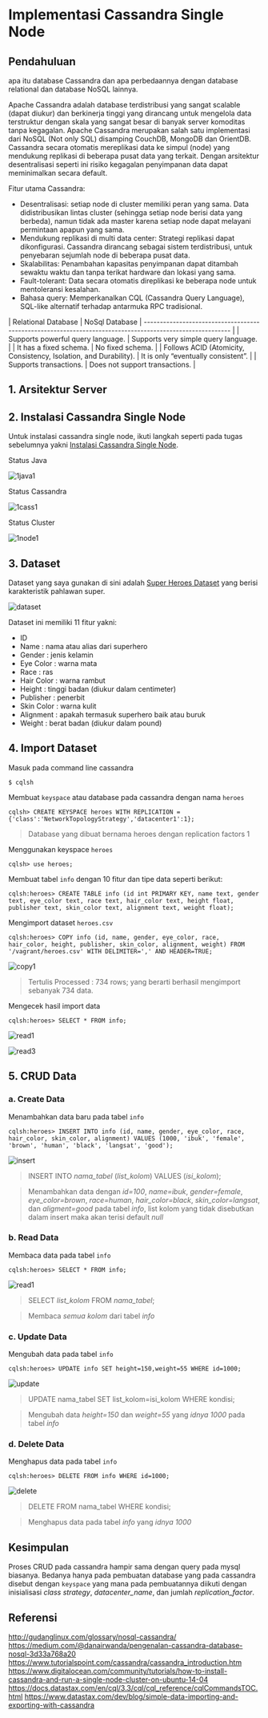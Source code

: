 # Implementasi Cassandra Single Node

## Pendahuluan
apa itu database Cassandra dan apa perbedaannya dengan database relational dan database NoSQL lainnya.

Apache Cassandra adalah database terdistribusi yang sangat scalable (dapat diukur) dan berkinerja tinggi yang dirancang untuk mengelola data terstruktur dengan skala yang sangat besar di banyak server komoditas tanpa kegagalan. Apache Cassandra  merupakan salah satu implementasi dari NoSQL (Not only SQL) disamping CouchDB, MongoDB dan OrientDB. Cassandra secara otomatis mereplikasi data ke simpul (node) yang mendukung replikasi di beberapa pusat data yang terkait. Dengan arsitektur desentralisasi seperti ini risiko kegagalan penyimpanan data dapat meminimalkan secara default.

Fitur utama Cassandra:
* Desentralisasi: setiap node di cluster memiliki peran yang sama. Data didistribusikan lintas cluster (sehingga setiap node berisi data yang berbeda), namun tidak ada master karena setiap node dapat melayani permintaan apapun yang sama.
* Mendukung replikasi di multi data center: Strategi replikasi dapat dikonfigurasi. Cassandra dirancang sebagai sistem terdistribusi, untuk penyebaran sejumlah node di beberapa pusat data.
* Skalabilitas: Penambahan kapasitas penyimpanan dapat ditambah sewaktu waktu dan tanpa terikat hardware dan lokasi yang sama.
* Fault-tolerant: Data secara otomatis direplikasi ke beberapa node untuk mentoleransi kesalahan.
* Bahasa query: Memperkanalkan CQL (Cassandra Query Language), SQL-like alternatif terhadap antarmuka RPC tradisional.

| Relational Database	                                              | NoSql Database                        |
---------------------------------------------------------------------------------------------------------   |
| Supports powerful query language.                                 | Supports very simple query language.  |
| It has a fixed schema.                                            | No fixed schema.                      |
| Follows ACID (Atomicity, Consistency, Isolation, and Durability). | It is only “eventually consistent”.   |
| Supports transactions.                                            | Does not support transactions.        |

## 1. Arsitektur Server

## 2. Instalasi Cassandra Single Node
Untuk instalasi cassandra single node, ikuti langkah seperti pada tugas sebelumnya yakni [Instalasi Cassandra Single Node](https://github.com/masasih21/Basis-Data-Terdistribusi/tree/master/tugas%204/single-node).

Status Java

![1java1](screenshot/1java1.png)

Status Cassandra

![1cass1](screenshot/1cass1.png)

Status Cluster

![1node1](screenshot/1node1.png)

## 3. Dataset
Dataset yang saya gunakan di sini adalah [Super Heroes Dataset](https://www.kaggle.com/claudiodavi/superhero-set#heroes_information.csv) yang berisi karakteristik pahlawan super.

![dataset](screenshot/dataset.png)

Dataset ini memiliki 11 fitur yakni:
* ID
* Name : nama atau alias dari superhero
* Gender : jenis kelamin
* Eye Color : warna mata
* Race : ras
* Hair Color : warna rambut
* Height : tinggi badan (diukur dalam centimeter)
* Publisher : penerbit
* Skin Color : warna kulit
* Alignment : apakah termasuk superhero baik atau buruk
* Weight : berat badan (diukur dalam pound)

## 4. Import Dataset
Masuk pada command line cassandra
```
$ cqlsh
```

Membuat ```keyspace``` atau database pada cassandra dengan nama ```heroes```
```
cqlsh> CREATE KEYSPACE heroes WITH REPLICATION = {'class':'NetworkTopologyStrategy','datacenter1':1};
```
> Database yang dibuat bernama heroes dengan replication factors 1

Menggunakan keyspace ```heroes```
```
cqlsh> use heroes;
```

Membuat tabel ```info``` dengan 10 fitur dan tipe data seperti berikut:
```
cqlsh:heroes> CREATE TABLE info (id int PRIMARY KEY, name text, gender text, eye_color text, race text, hair_color text, height float, publisher text, skin_color text, alignment text, weight float);
```

Mengimport dataset ```heroes.csv```
```
cqlsh:heroes> COPY info (id, name, gender, eye_color, race, hair_color, height, publisher, skin_color, alignment, weight) FROM '/vagrant/heroes.csv' WITH DELIMITER=',' AND HEADER=TRUE;
```
![copy1](screenshot/copy1.png)

> Tertulis Processed : 734 rows; yang berarti berhasil mengimport sebanyak 734 data.

Mengecek hasil import data
```
cqlsh:heroes> SELECT * FROM info;
```
![read1](screenshot/read1.png)

![read3](screenshot/read3.png)

## 5. CRUD Data
### a. Create Data
Menambahkan data baru pada tabel ```info```
```
cqlsh:heroes> INSERT INTO info (id, name, gender, eye_color, race, hair_color, skin_color, alignment) VALUES (1000, 'ibuk', 'female', 'brown', 'human', 'black', 'langsat', 'good');
```

![insert](screenshot/insert.png)

> INSERT INTO *nama_tabel* (*list_kolom*) VALUES (*isi_kolom*);

> Menambahkan data dengan *id=100*, *name=ibuk*, *gender=female*, *eye_color=brown*, *race=human*, *hair_color=black*, *skin_color=langsat*, dan *aligment=good* pada tabel *info*, list kolom yang tidak disebutkan dalam insert maka akan terisi default *null*

### b. Read Data
Membaca data pada tabel ```info```
```
cqlsh:heroes> SELECT * FROM info;
```
![read1](screenshot/read1.png)

> SELECT *list_kolom* FROM *nama_tabel*;

> Membaca *semua kolom* dari tabel *info*

### c. Update Data
Mengubah data pada tabel ```info```
```
cqlsh:heroes> UPDATE info SET height=150,weight=55 WHERE id=1000;
```
![update](screenshot/update.png)

> UPDATE nama_tabel SET list_kolom=isi_kolom WHERE kondisi;

> Mengubah data *height=150* dan *weight=55* yang *idnya 1000* pada tabel *info*

### d. Delete Data
Menghapus data pada tabel ```info```
```
cqlsh:heroes> DELETE FROM info WHERE id=1000;
```
![delete](screenshot/delete.png)

> DELETE FROM nama_tabel WHERE kondisi;

> Menghapus data pada tabel *info* yang *idnya 1000*

## Kesimpulan
Proses CRUD pada cassandra hampir sama dengan query pada mysql biasanya. Bedanya hanya pada pembuatan database yang pada cassandra disebut dengan ```keyspace``` yang mana pada pembuatannya diikuti dengan inisialisasi *class strategy*, *datacenter_name*, dan jumlah *replication_factor*. 

## Referensi
http://gudanglinux.com/glossary/nosql-cassandra/
https://medium.com/@danairwanda/pengenalan-cassandra-database-nosql-3d33a768a20
https://www.tutorialspoint.com/cassandra/cassandra_introduction.htm
https://www.digitalocean.com/community/tutorials/how-to-install-cassandra-and-run-a-single-node-cluster-on-ubuntu-14-04
https://docs.datastax.com/en/cql/3.3/cql/cql_reference/cqlCommandsTOC.html
https://www.datastax.com/dev/blog/simple-data-importing-and-exporting-with-cassandra
